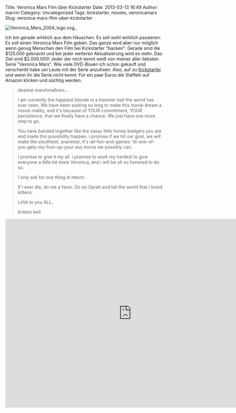 Title: Veronica Mars Film über Kickstarter
Date: 2013-03-13 16:49
Author: marvin
Category: Uncategorized
Tags: kickstarter, movies, veronicamars
Slug: veronica-mars-film-uber-kickstarter

![Veronica_Mars_2004_logo.svg_]({static}/images/Veronica_Mars_2004_logo.svg_.png)

Ich bin gerade wirklich aus dem Häuschen. Es soll wohl wirklich
passieren: Es soll einen Veronica Mars Film geben. Das ganze wird aber
nur möglich wenn genug Menschen den Film bei Kickstarter "backen".
Gerade sind die \$125.000 geknackt und bei jeder weiteren Aktualisierung
wird es mehr. Das Ziel sind \$2.000.000! Jeder der mich kennt weiß von
meiner aller liebsten Serie "Veronica Mars". Wie viele DVD-Boxen ich
schon gekauft und verschenkt habe um Leute mit der Serie anzufixen.
Also, auf zu
[Kickstarter](http://www.kickstarter.com/projects/559914737/the-veronica-mars-movie-project)
und wenn ihr die Serie nicht kennt: Für ein paar Euros die Staffeln auf
Amazon klicken und süchtig werden.

> dearest marshmallows...
>
> I am currently the happiest blonde in a hamster ball the world has
> ever seen. We have been waiting so long to make this movie dream a
> movie reality, and it's because of YOUR commitment, YOUR persistence,
> that we finally have a chance. We just have one more step to go.
>
> You have banded together like the sassy little honey badgers you are
> and made this possibility happen. i promise if we hit our goal, we
> will make the sleuthiest, snarkiest,
> it's-all-fun-and-games-'til-one-of-you-gets-my-foot-up-your-ass movie
> we possibly can.
>
> I promise to give it my all. i promise to work my hardest to give
> everyone a little bit more Veronica, and i will be oh so honored to do
> so.
>
> I only ask for one thing in return.
>
> If I ever die, do me a favor. Go on Oprah and tell the world that I
> loved kittens.
>
> LoVe to you ALL,
>
> <cite>kristen bell</cite>

<iframe width="800" height="600" src="http://www.kickstarter.com/projects/559914737/the-veronica-mars-movie-project/widget/video.html" frameborder="0">
</iframe>


